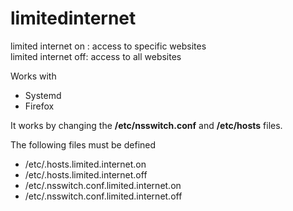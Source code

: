 # limitedinternet


limited internet on :    access to specific websites  
limited internet off:    access to all websites

Works with
  * Systemd
  * Firefox

It works by changing the
    **/etc/nsswitch.conf** and
    **/etc/hosts**
files.

The following files must be defined
   * /etc/.hosts.limited.internet.on
   * /etc/.hosts.limited.internet.off
   * /etc/.nsswitch.conf.limited.internet.on
   * /etc/.nsswitch.conf.limited.internet.off
